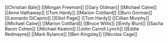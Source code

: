 [[Christian Bale]]
[[Morgan Freeman]]
[[Gary Oldman]]
[[Michael Caine]]
[[Anne Hathaway]]
[[Tom Hardy]]
[[Marion Cotillard]]
[[Burn Gorman]]
[[Leonardo DiCaprio]]
[[Elliot Page]]
[[Tom Hardy]]
[[Cillian Murphy]]
[[Michael Caine]]
[[Marion Cotillard]]
[[Bruce Willis]]
[[Emily Blunt]]
[[Sacha Baron Cohen]]
[[Michael Keaton]]
[[John Carroll Lynch]]
[[Eddie Redmayne]]
[[Mark Rylance]]
[[Ben Kingsley]]
[[Nicolas Cage]]

